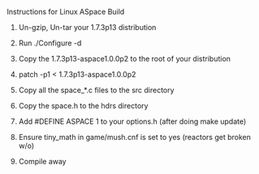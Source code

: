 Instructions for Linux ASpace Build

1) Un-gzip, Un-tar your 1.7.3p13 distribution

2) Run ./Configure -d

3) Copy the 1.7.3p13-aspace1.0.0p2 to the root of your distribution

4) patch -p1 < 1.7.3p13-aspace1.0.0p2

5) Copy all the space_*.c files to the src directory

6) Copy the space.h to the hdrs directory

7) Add #DEFINE ASPACE 1 to your options.h (after doing make update)

8) Ensure tiny_math in game/mush.cnf is set to yes (reactors get broken w/o)

9) Compile away


